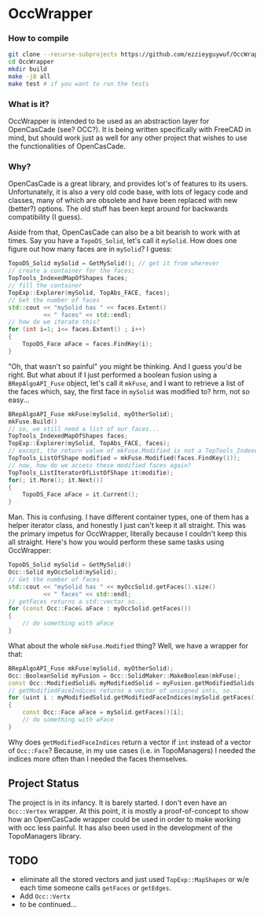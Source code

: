 # OccWrapper

### How to compile

```bash
git clone --recurse-subprojects https://github.com/ezzieyguywuf/OccWrapper
cd OccWrapper
mkdir build
make -j8 all
make test # if you want to run the tests
```

### What is it?

OccWrapper is intended to be used as an abstraction layer for OpenCasCade (see? OCC?). It
is being written specifically with FreeCAD in mind, but should work just as well for any
other project that wishes to use the functionalities of OpenCasCade.

### Why?

OpenCasCade is a great library, and provides lot's of features to its users.
Unfortunately, it is also a very old code base, with lots of legacy code and classes, many
of which are obsolete and have been replaced with new (better?) options. The old stuff has
been kept around for backwards compatibility (I guess).

Aside from that, OpenCasCade can also be a bit bearish to work with at times. Say you have
a `TopoDS_Solid`, let's call it `mySolid`. How does one figure out how many faces are in
`mySolid`? I guess:

```cpp
TopoDS_Solid mySolid = GetMySolid(); // get it from wherever
// create a container for the faces;
TopTools_IndexedMapOfShapes faces;
// fill the container
TopExp::Explorer(mySolid, TopAbs_FACE, faces);
// Get the number of faces
std::cout << "mySolid has " << faces.Extent()
          << " faces" << std::endl;
// how do we iterate this?
for (int i=1; i<= faces.Extent() ; i++)
{
    TopoDS_Face aFace = faces.FindKey(i);
}
```

"Oh, that wasn't so painful" you might be thinking. And I guess you'd be right. But what
about if I just performed a boolean fusion using a `BRepAlgoAPI_Fuse` object, let's call
it `mkFuse`, and I want to retrieve a list of the faces which, say, the first face in
`mySolid` was modified to? hrm, not so easy...

```cpp
BRepAlgoAPI_Fuse mkFuse(mySolid, myOtherSolid);
mkFuse.Build()
// so, we still need a list of our faces...
TopTools_IndexedMapOfShapes faces;
TopExp::Explorer(mySolid, TopAbs_FACE, faces);
// except, the return value of mkFuse.Modified is not a TopTools_IndexedMapOfShapes...
TopTools_ListOfShape modified = mkFuse.Modified(faces.FindKey(1));
// now, how do we access these modified faces again?
TopTools_ListIteratorOfListOfShape it(modifie);
for(; it.More(); it.Next())
{
    TopoDS_Face aFace = it.Current();
}
```

Man. This is confusing. I have different container types, one of them has a helper
iterator class, and honestly I just can't keep it all straight. This was the primary
impetus for OccWrapper, literally because I couldn't keep this all straight. Here's how
you would perform these same tasks using OccWrapper:

```cpp
TopoDS_Solid mySolid = GetMySolid()
Occ::Solid myOccSolid(mySolid);
// Get the number of faces
std::cout << "mySolid has " << myOccSolid.getFaces().size()
          << " faces" << std::endl;
// getFaces returns a std::vector so...
for (const Occ::Face& aFace : myOccSolid.getFaces())
{
    // do something with aFace
}
```

What about the whole `mkFuse.Modified` thing? Well, we have a wrapper for that:

```cpp
BRepAlgoAPI_Fuse mkFuse(mySolid, myOtherSolid);
Occ::BooleanSolid myFusion = Occ::SolidMaker::MakeBoolean(mkFuse);
const Occ::ModifiedSolid& myModifiedSolid = myFusion.getModifiedSolids()[0];
// getModifiedFaceIndices returns a vector of unsigned ints, so...
for (uint i : myModifiedSolid.getModifiedFaceIndices(mySolid.getFaces()[0])))
{
    const Occ::Face aFace = mySolid.getFaces()[i];
    // do something with aFace
}
```

Why does `getModifiedFaceIndices` return a vector if `int` instead of a vector of
`Occ::Face`? Because, in my use cases (i.e. in TopoManagers) I needed the indices more
often than I needed the faces themselves.

## Project Status

The project is in its infancy. It is barely started. I don't even have an `Occ::Vertex`
wrapper. At this point, it is mostly a proof-of-concept to show how an OpenCasCade wrapper
could be used in order to make working with occ less painful. It has also been used in the
development of the TopoManagers library.

## TODO
* eliminate all the stored vectors and just used `TopExp::MapShapes` or w/e each time
  someone calls `getFaces` or `getEdges`.
* Add `Occ::Vertx`
* to be continued...
